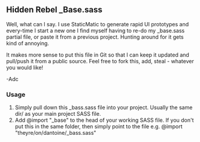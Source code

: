 Hidden Rebel _Base.sass
-----------------------

Well, what can I say. I use StaticMatic to generate rapid UI prototypes and every-time I start a new one I find myself having to re-do my _base.sass partial file, or paste it from a previous project. Hunting around for it gets kind of annoying. 

It makes more sense to put this file in Git so that I can keep it updated and pull/push it from a public source. Feel free to fork this, add, steal - whatever you would like!

-Adc

### Usage ####

1. Simply pull down this _bass.sass file into your project. Usually the same dir/ as your main project SASS file.
2. Add @import "_base" to the head of your working SASS file. If you don't put this in the same folder, then simply point to the file e.g. @import "theyre/on/dantoine/_bass.sass"